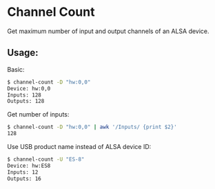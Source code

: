 # Channel Count

Get maximum number of input and output channels of an ALSA device.

## Usage:

Basic:

```bash
$ channel-count -D "hw:0,0"
Device: hw:0,0
Inputs: 128
Outputs: 128
```

Get number of inputs:

```bash
$ channel-count -D "hw:0,0" | awk '/Inputs/ {print $2}'
128
```

Use USB product name instead of ALSA device ID:

```bash
$ channel-count -U "ES-8"
Device: hw:ES8
Inputs: 12
Outputs: 16
```
